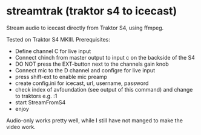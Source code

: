 # streamtrak (traktor s4 to icecast)
Stream audio to icecast directly from Traktor S4, using ffmpeg.

Tested on Traktor S4 MKIII. Prerequisites:
- Define channel C for live input
- Connect chinch from master output to input c on the backside of the S4
- DO NOT press the EXT-button next to the channels gain knob
- Connect mic to the D channel and configre for live input
- press shift-ext to enable mic preamp
- create config.ini for icecast, url, username, password
- check index of avfoundation (see output of this command) and change to traktors e.g. :1
- start StreamFromS4
- enjoy

Audio-only works pretty well, while I still have not manged to make the video work.



